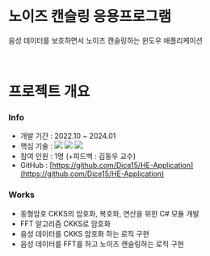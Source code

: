 # 노이즈 캔슬링 응용프로그램
음성 데이터를 보호하면서 노이즈 캔슬링하는 윈도우 애플리케이션

</br>

# 프로젝트 개요
### Info
- 개발 기간 : 2022.10 ~ 2024.01
- 핵심 기술 : <img src="https://img.shields.io/badge/Microsoft%20SEAL-0078D4?style=flat-square&logo=microsoft&logoColor=white"/> <img src="https://img.shields.io/badge/C%23-239120?style=flat-square&logo=csharp&logoColor=white"/> <img src="https://img.shields.io/badge/.NET%20Core-512BD4?style=flat-square&logo=.net&logoColor=white"/>
- 참여 인원 : 1명 (+피드백 : 김동우 교수)
- GitHub : [https://github.com/Dice15/HE-Application](https://github.com/Dice15/HE-Application)

### Works
- 동형암호 CKKS의 암호화, 복호화, 연산을 위한 C# 모듈 개발
- FFT 알고리즘 CKKS로 암호화
- 음성 데이터를 CKKS 암호화 하는 로직 구현
- 음성 데이터를 FFT를 하고 노이즈 캔슬링하는 로직 구현

</br>